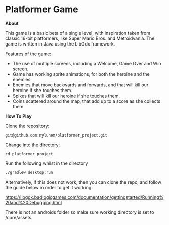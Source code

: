  # Platformer Game

**About**

This game is a basic beta of a single level, with inspiration taken from classic 16-bit platformers, like Super Mario Bros. and Metroidvania. The game is written in Java using the LibGdx framework.

Features of the game:

* The use of multiple screens, including a Welcome, Game Over and Win screen.
* Game has working sprite animations, for both the heroine and the enemies.
* Enemies that move backwards and forwards, and that will kill our heroine if she touches them.
* Spikes that will kill our heroine if she touches them.
* Coins scattered around the map, that add up to a score as she collects them.

**How To Play**

Clone the repository:

```
git@github.com:nyluhem/platformer_project.git
```

Change into the directory:

```
cd platformer_project
```

Run the following whilst in the directory

```
./gradlew desktop:run
```

Alternatively, if this does not work, then you can clone the repo, and follow the guide below in order to get it working:

https://libgdx.badlogicgames.com/documentation/gettingstarted/Running%20and%20Debugging.html

There is not an androids folder so make sure working directory is set to /core/assets.




